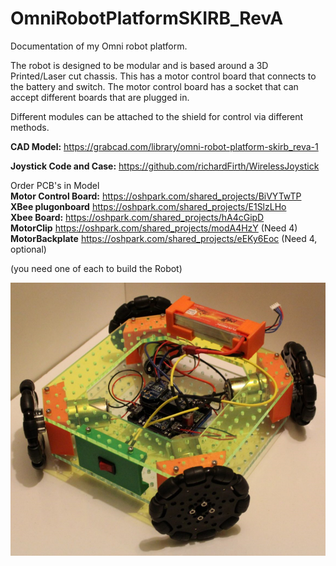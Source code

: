 # OmniRobotPlatformSKIRB_RevA  
Documentation of my Omni robot platform.

The robot is designed to be modular and is based around a 3D Printed/Laser cut chassis.
This has a motor control board that connects to the battery and switch.
The motor control board has a socket that can accept different boards that are plugged in.


Different modules can be attached to the shield for control via different methods.  

**CAD Model:**  https://grabcad.com/library/omni-robot-platform-skirb_reva-1  

**Joystick Code and Case:** https://github.com/richardFirth/WirelessJoystick  

Order PCB's in Model  
**Motor Control Board:** https://oshpark.com/shared_projects/BiVYTwTP  
**XBee plugonboard** https://oshpark.com/shared_projects/E1SlzLHo  
**Xbee Board:** https://oshpark.com/shared_projects/hA4cGipD  
**MotorClip** https://oshpark.com/shared_projects/modA4HzY (Need 4)  
**MotorBackplate** https://oshpark.com/shared_projects/eEKy6Eoc (Need 4, optional)

(you need one of each to build the Robot)  

![Screenshot](OmniBotPhoto.png)  
